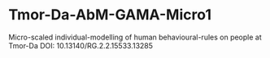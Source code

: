 # Tmor-Da-AbM-GAMA-Micro1

Micro-scaled individual-modelling of human behavioural-rules on people at Tmor-Da
DOI: 10.13140/RG.2.2.15533.13285
